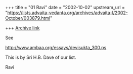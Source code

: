 +++
title = "01 Ravi"
date = "2002-10-02"
upstream_url = "https://lists.advaita-vedanta.org/archives/advaita-l/2002-October/003879.html"

+++
[Archive link](https://lists.advaita-vedanta.org/archives/advaita-l/2002-October/003879.html)

See

http://www.ambaa.org/essays/devisukta_300.ps

This is by Sri H.B. Dave of our list.

Ravi


